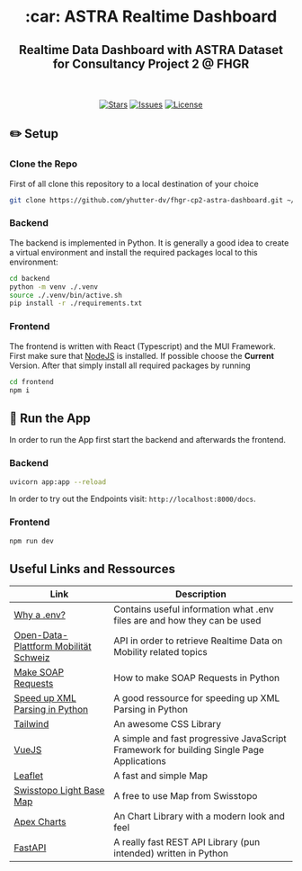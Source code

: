 <div align="center">
    <h1>:car: ASTRA Realtime Dashboard</h1> 
    <h2>Realtime Data Dashboard with ASTRA Dataset for Consultancy Project 2 @ FHGR</h2>
    <br/>
    <br/>
    <a href="https://github.com/yhutter-dv/fhgr-cp2-astra-dashboard/stargazers" target="_blank"><img alt="Stars" src="https://img.shields.io/github/stars/yhutter-dv/fhgr-cp2-astra-dashboard?color=191724&style=for-the-badge" /></a>
    <a href="https://github.com/yhutter-dv/fhgr-cp2-astra-dashboard/issues" target="_blank"><img alt="Issues" src="https://img.shields.io/github/issues/yhutter-dv/fhgr-cp2-astra-dashboard?color=191724&style=for-the-badge" /></a>
    <a href="https://mit-license.org" target="_blank"><img alt="License" src="https://img.shields.io/github/license/yhutter-dv/fhgr-cp2-astra-dashboard?color=191724&style=for-the-badge" /></a>
</div>

## :pencil2: Setup

### Clone the Repo
First of all clone this repository to a local destination of your choice
```bash
git clone https://github.com/yhutter-dv/fhgr-cp2-astra-dashboard.git ~/GitRepos/fhgr-cp2-astra-dashboard
```

### Backend 
The backend is implemented in Python. It is generally a good idea to create a virtual environment and install the required packages local to this environment:

```bash
cd backend
python -m venv ./.venv
source ./.venv/bin/active.sh
pip install -r ./requirements.txt
```

### Frontend
The frontend is written with React (Typescript) and the MUI Framework. First make sure that [NodeJS](https://nodejs.org/en/) is installed. If possible choose the **Current** Version.
After that simply install all required packages by running
```bash
cd frontend
npm i
```

## :rocket: Run the App
In order to run the App first start the backend and afterwards the frontend.

### Backend
```bash
uvicorn app:app --reload
```
In order to try out the Endpoints visit: `http://localhost:8000/docs`.

### Frontend
```bash
npm run dev
```

## Useful Links and Ressources

|Link|Description|
|-------|-----|
|[Why a .env?](https://blog.devgenius.io/why-a-env-7b4a79ba689)| Contains useful information what .env files are and how they can be used|
|[Open-Data-Plattform Mobilität Schweiz](https://opentransportdata.swiss/de/strassenverkehr/)| API in order to retrieve Realtime Data on Mobility related topics|
|[Make SOAP Requests](https://www.geeksforgeeks.org/making-soap-api-calls-using-python/)| How to make SOAP Requests in Python|
|[Speed up XML Parsing in Python](https://nickjanetakis.com/blog/how-i-used-the-lxml-library-to-parse-xml-20x-faster-in-python)| A good ressource for speeding up XML Parsing in Python|
|[Tailwind](https://tailwindcss.com/)| An awesome CSS Library |
|[VueJS](https://vuejs.org/)| A simple and fast progressive JavaScript Framework for building Single Page Applications|
|[Leaflet](https://leafletjs.com/)| A fast and simple Map|
|[Swisstopo Light Base Map](https://www.swisstopo.admin.ch/de/geodata/maps/smw/smw_lightbase.html)| A free to use Map from Swisstopo|
|[Apex Charts](https://apexcharts.com/)| An Chart Library with a modern look and feel|
|[FastAPI](https://github.com/tiangolo/fastapi)| A really fast REST API Library (pun intended) written in Python|
